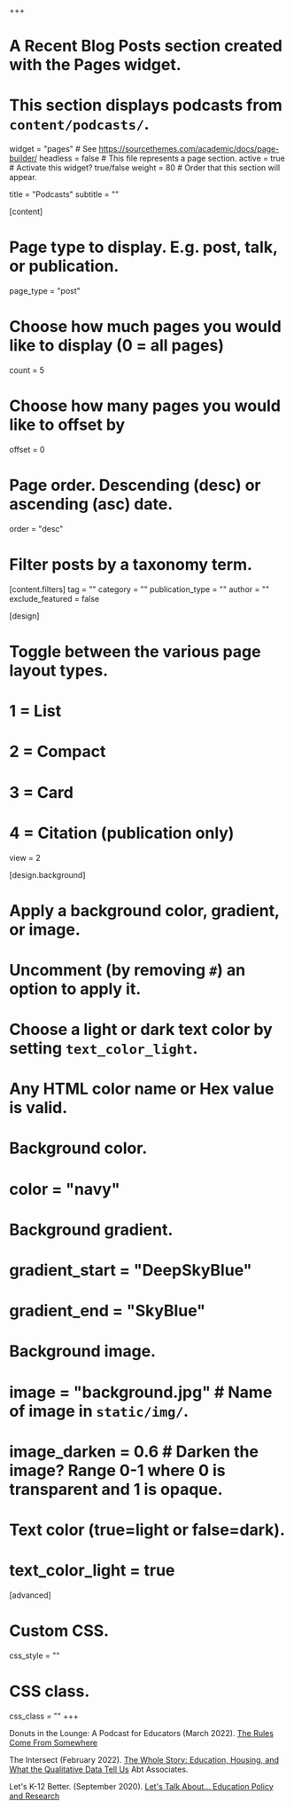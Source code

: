 +++
# A Recent Blog Posts section created with the Pages widget.
# This section displays podcasts from `content/podcasts/`.

widget = "pages"  # See https://sourcethemes.com/academic/docs/page-builder/
headless = false  # This file represents a page section.
active = true  # Activate this widget? true/false
weight = 80  # Order that this section will appear.

title = "Podcasts"
subtitle = ""

[content]
  # Page type to display. E.g. post, talk, or publication.
  page_type = "post"
  
  # Choose how much pages you would like to display (0 = all pages)
  count = 5
  
  # Choose how many pages you would like to offset by
  offset = 0

  # Page order. Descending (desc) or ascending (asc) date.
  order = "desc"

  # Filter posts by a taxonomy term.
  [content.filters]
    tag = ""
    category = ""
    publication_type = ""
    author = ""
    exclude_featured = false
  
[design]
  # Toggle between the various page layout types.
  #   1 = List
  #   2 = Compact
  #   3 = Card
  #   4 = Citation (publication only)
  view = 2
  
[design.background]
  # Apply a background color, gradient, or image.
  #   Uncomment (by removing `#`) an option to apply it.
  #   Choose a light or dark text color by setting `text_color_light`.
  #   Any HTML color name or Hex value is valid.
  
  # Background color.
  # color = "navy"
  
  # Background gradient.
  # gradient_start = "DeepSkyBlue"
  # gradient_end = "SkyBlue"
  
  # Background image.
  # image = "background.jpg"  # Name of image in `static/img/`.
  # image_darken = 0.6  # Darken the image? Range 0-1 where 0 is transparent and 1 is opaque.

  # Text color (true=light or false=dark).
  # text_color_light = true  
  
[advanced]
 # Custom CSS. 
 css_style = ""
 
 # CSS class.
 css_class = ""
+++

Donuts in the Lounge: A Podcast for Educators (March 2022). [The Rules Come From Somewhere](https://podcasts.apple.com/us/podcast/the-rules-come-from-somewhere-with-dr-cara-jackson/id1610942852?i=1000554854264) 

The Intersect (February 2022). [The Whole Story: Education, Housing, and What the Qualitative Data Tell Us](https://www.abtassociates.com/insights/podcast/the-whole-story-education-housing-and-what-the-qualitative-data-tell-us) Abt Associates. 

Let's K-12 Better. (September 2020). [Let's Talk About... Education Policy and Research](https://letsk12better.buzzsprout.com/1036873/5389156-let-s-talk-about-education-policy-and-research) 
